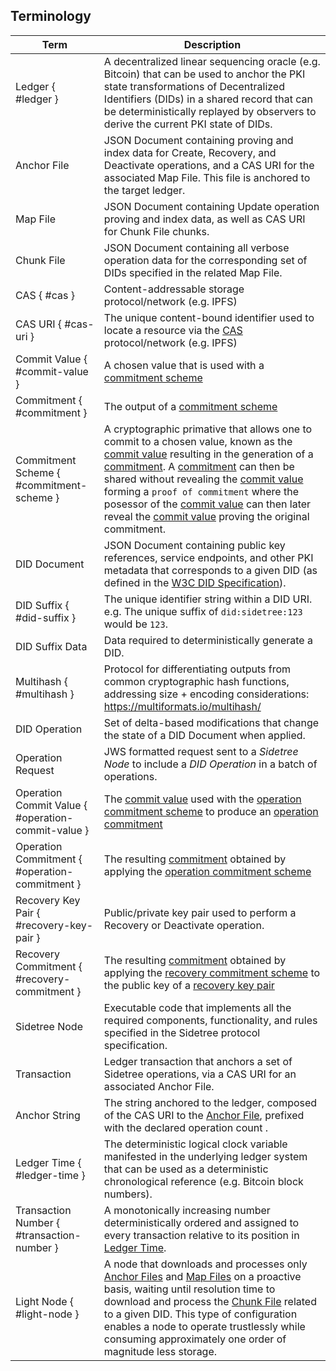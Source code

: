 ## Terminology

| Term                  | Description                                                                    |
|-----------------------|--------------------------------------------------------------------------------|
| Ledger { #ledger }  | A decentralized linear sequencing oracle (e.g. Bitcoin) that can be used to anchor the PKI state transformations of Decentralized Identifiers (DIDs) in a shared record that can be deterministically replayed by observers to derive the current PKI state of DIDs. |
| Anchor File  | JSON Document containing proving and index data for Create, Recovery, and Deactivate operations, and a CAS URI for the associated Map File. This file is anchored to the target ledger. |
| Map File  | JSON Document containing Update operation proving and index data, as well as CAS URI for Chunk File chunks.                   |
| Chunk File  | JSON Document containing all verbose operation data for the corresponding set of DIDs specified in the related Map File.                   |
| CAS { #cas }    | Content-addressable storage protocol/network (e.g. IPFS)                       |
| CAS URI { #cas-uri }               | The unique content-bound identifier used to locate a resource via the [CAS](#cas) protocol/network (e.g. IPFS)                       |
| Commit Value { #commit-value }         | A chosen value that is used with a [commitment scheme](#commitment-scheme)                                 |
| Commitment { #commitment }           | The output of a [commitment scheme](#commitment-scheme)                                              |
| Commitment Scheme { #commitment-scheme }     | A cryptographic primative that allows one to commit to a chosen value, known as the [commit value](#commit-value) resulting in the generation of a [commitment](#commitment). A [commitment](#commitment) can then be shared without revealing the [commit value](#commit-value) forming a `proof of commitment` where the posessor of the [commit value](#commit-value) can then later reveal the [commit value](#commit-value) proving the original commitment.
| DID Document          | JSON Document containing public key references, service endpoints, and other PKI metadata that corresponds to a given DID (as defined in the [W3C DID Specification](https://w3c.github.io/did-core/)). |
| DID Suffix { #did-suffix }  | The unique identifier string within a DID URI. e.g. The unique suffix of `did:sidetree:123` would be `123`. |
| DID Suffix Data       | Data required to deterministically generate a DID.                             |
| Multihash  { #multihash }            | Protocol for differentiating outputs from common cryptographic hash functions, addressing size + encoding considerations: https://multiformats.io/multihash/ |
| DID Operation         | Set of delta-based modifications that change the state of a DID Document when applied.                                               |
| Operation Request     | JWS formatted request sent to a _Sidetree Node_ to include a _DID Operation_ in a batch of operations.     |
| Operation Commit Value { #operation-commit-value } | The [commit value](#commit-value) used with the [operation commitment scheme](#operation-commitment-scheme) to produce an [operation commitment](#operation-commitment) |
| Operation Commitment { #operation-commitment } | The resulting [commitment](#commitment) obtained by applying the [operation commitment scheme](#operation-commitment-scheme) |
| Recovery Key Pair { #recovery-key-pair }    | Public/private key pair used to perform a Recovery or Deactivate operation.          |
| Recovery Commitment { #recovery-commitment }   | The resulting [commitment](#commitment) obtained by applying the [recovery commitment scheme](#recovery-commitment-scheme) to the public key of a [recovery key pair](#recovery-key-pair)          |
| Sidetree Node         | Executable code that implements all the required components, functionality, and rules specified in the Sidetree protocol specification.                            |
| Transaction           | Ledger transaction that anchors a set of Sidetree operations, via a CAS URI for an associated Anchor File.          |
| Anchor String  | The string anchored to the ledger, composed of the CAS URI to the [Anchor File](#anchor-file), prefixed with the declared operation count .                                               |
| Ledger Time { #ledger-time }          | The deterministic logical clock variable manifested in the underlying ledger system that can be used as a deterministic chronological reference (e.g. Bitcoin block numbers).         |
| Transaction Number  { #transaction-number }        | A monotonically increasing number deterministically ordered and assigned to every transaction relative to its position in [Ledger Time](#ledger-time).          |
| Light Node  { #light-node }        | A node that downloads and processes only [Anchor Files](#anchor-file) and [Map Files](#map-file) on a proactive basis, waiting until resolution time to download and process the [Chunk File](#chunk-files) related to a given DID. This type of configuration enables a node to operate trustlessly while consuming approximately one order of magnitude less storage.  |
